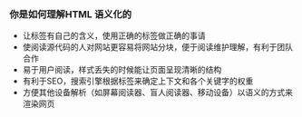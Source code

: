 ### 你是如何理解HTML 语义化的

+ 让标签有自己的含义，使用正确的标签做正确的事请
+ 使阅读源代码的人对网站更容易将网站分块，便于阅读维护理解，有利于团队合作
+ 易于用户阅读，样式丢失的时候能让页面呈现清晰的结构
+ 有利于SEO，搜索引擎根据标签来确定上下文和各个关键字的权重
+ 方便其他设备解析（如屏幕阅读器、盲人阅读器、移动设备）以语义的方式来渲染网页
